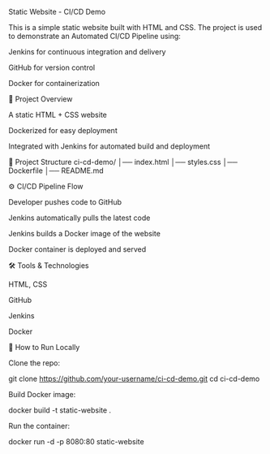 Static Website - CI/CD Demo

This is a simple static website built with HTML and CSS.
The project is used to demonstrate an Automated CI/CD Pipeline using:

Jenkins for continuous integration and delivery

GitHub for version control

Docker for containerization

🚀 Project Overview

A static HTML + CSS website

Dockerized for easy deployment

Integrated with Jenkins for automated build and deployment

📂 Project Structure
ci-cd-demo/
│── index.html
│── styles.css
│── Dockerfile
│── README.md

⚙️ CI/CD Pipeline Flow

Developer pushes code to GitHub

Jenkins automatically pulls the latest code

Jenkins builds a Docker image of the website

Docker container is deployed and served

🛠️ Tools & Technologies

HTML, CSS

GitHub

Jenkins

Docker

📌 How to Run Locally

Clone the repo:

git clone https://github.com/your-username/ci-cd-demo.git
cd ci-cd-demo


Build Docker image:

docker build -t static-website .


Run the container:

docker run -d -p 8080:80 static-website



